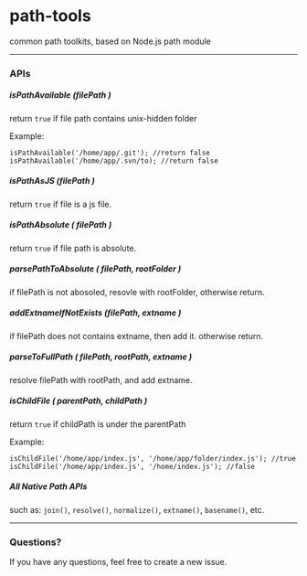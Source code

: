 path-tools
==========
common path toolkits, based on Node.js path module

---
### APIs

##### isPathAvailable (filePath )

return `true` if file path contains unix-hidden folder

Example:
    
    isPathAvailable('/home/app/.git'); //return false
    isPathAvailable('/home/app/.svn/to); //return false
    
##### isPathAsJS (filePath )

return `true` if file is a js file.


##### isPathAbsolute ( filePath )

return `true` if file path is absolute.

##### parsePathToAbsolute ( filePath, rootFolder )

if filePath is not abosoled, resovle with rootFolder, otherwise return.

##### addExtnameIfNotExists (filePath, extname )

if filePath does not contains extname, then add it. otherwise return.

##### parseToFullPath ( filePath, rootPath, extname )

resolve filePath with rootPath, and add extname.

##### isChildFile ( parentPath, childPath )

return `true` if childPath is under the parentPath

Example:

    isChildFile('/home/app/index.js', '/home/app/folder/index.js'); //true
    isChildFile('/home/app/index.js', '/home/index.js'); //false

##### All Native Path APIs

such as: `join()`, `resolve()`, `normalize()`, `extname()`, `basename()`, etc.

    
---
### Questions?

If you have any questions, feel free to create a new issue.
